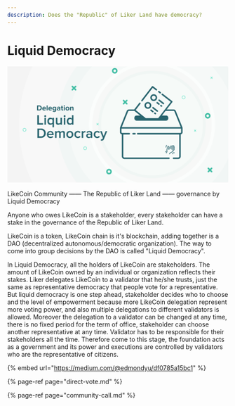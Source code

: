 ```yaml
---
description: Does the "Republic" of Liker Land have democracy?
---
```


# Liquid Democracy

![](../../.gitbook/assets/likecoin_staking_rewards_voting_eng.png)

LikeCoin Community —— The Republic of Liker Land —— governance by Liquid Democracy

Anyone who owes LikeCoin is a stakeholder, every stakeholder can have a stake in the governance of the Republic of Liker Land.

LikeCoin is a token, LikeCoin chain is it's blockchain, adding together is a DAO \(decentralized autonomous/democratic organization\).
 The way to come into group decisions by the DAO is called "Liquid Democracy".

In Liquid Democracy, all the holders of LikeCoin are stakeholders. The amount of LikeCoin owned by an individual or organization reflects their stakes. Liker delegates LikeCoin to a validator that he/she trusts, just the same as representative democracy that people vote for a representative. But liquid democracy is one step ahead, stakeholder decides who to choose and the level of empowerment because more LikeCoin delegation represent more voting power, and also multiple delegations to different validators is allowed. Moreover the delegation to a validator can be changed at any time, there is no fixed period for the term of office, stakeholder can choose another representative at any time. Validator has to be responsible for their stakeholders all the time. Therefore come to this stage, the foundation acts as a government and its power and executions are controlled by validators who are the representative of citizens.

{% embed url="https://medium.com/@edmondyu/df0785a15bc1" %}

{% page-ref page="direct-vote.md" %}



{% page-ref page="community-call.md" %}

